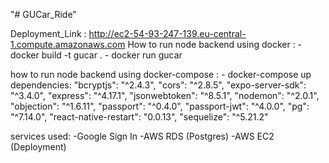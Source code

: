 "# GUCar_Ride" 

Deployment_Link : http://ec2-54-93-247-139.eu-central-1.compute.amazonaws.com
How to run node backend using docker : - docker build -t gucar .
                                       - docker run gucar

how to run node backend using docker-compose : - docker-compose up
dependencies: 
            "bcryptjs": "^2.4.3",
            "cors": "^2.8.5",
            "expo-server-sdk": "^3.4.0",
            "express": "^4.17.1",
            "jsonwebtoken": "^8.5.1",
            "nodemon": "^2.0.1",
            "objection": "^1.6.11",
            "passport": "^0.4.0",
            "passport-jwt": "^4.0.0",
            "pg": "^7.14.0",
            "react-native-restart": "0.0.13",
            "sequelize": "^5.21.2"

services used: -Google Sign In
               -AWS RDS (Postgres)
               -AWS EC2 (Deployment)